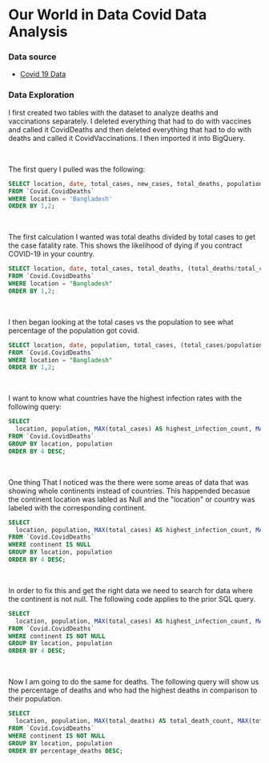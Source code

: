 # Our World in Data Covid Data Analysis

### Data source

- [Covid 19 Data](https://ourworldindata.org/covid-deaths)

### Data Exploration

I first created two tables with the dataset to analyze deaths and vaccinations separately. I deleted everything that had to do with vaccines and called it CovidDeaths and then deleted everything that had to do with deaths and called it CovidVaccinations. I then imported it into BigQuery.

<br>

The first query I pulled was the following:

```sql
SELECT location, date, total_cases, new_cases, total_deaths, population
FROM `Covid.CovidDeaths`
WHERE location = 'Bangladesh' 
ORDER BY 1,2;
```

<br>

The first calculation I wanted was total deaths divided by total cases to get the case fatality rate. This shows the likelihood of dying if you contract COVID-19 in your country.

```sql
SELECT location, date, total_cases, total_deaths, (total_deaths/total_cases)*100 AS case_fatality_rate
FROM `Covid.CovidDeaths` 
WHERE location = "Bangladesh"
ORDER BY 1,2;
```

<br>

I then began looking at the total cases vs the population to see what percentage of the population got covid.

```sql
SELECT location, date, population, total_cases, (total_cases/population)*100 AS perecentage_infected
FROM `Covid.CovidDeaths` 
WHERE location = "Bangladesh"
ORDER BY 1,2;
```
<br>

I want to know what countries have the highest infection rates with the following query:

```sql
SELECT
  location, population, MAX(total_cases) AS highest_infection_count, MAX((total_cases/population))*100 AS percentage_infected
FROM `Covid.CovidDeaths` 
GROUP BY location, population
ORDER BY 4 DESC;
```

<br>

One thing That I noticed was the there were some areas of data that was showing whole continents instead of countries. This happended becasue the continent location was labled as Null and the "location" or country was labeled with the corresponding continent.

```sql
SELECT
  location, population, MAX(total_cases) AS highest_infection_count, MAX((total_cases / population) * 100) AS percentage_infected
FROM `Covid.CovidDeaths`
WHERE continent IS NULL
GROUP BY location, population
ORDER BY 4 DESC;
```
<br>

In order to fix this and get the right data we need to search for data where the continent is not null. The following code applies to the prior SQL query.

```sql
SELECT
  location, population, MAX(total_cases) AS highest_infection_count, MAX((total_cases / population) * 100) AS percentage_infected
FROM `Covid.CovidDeaths`
WHERE continent IS NOT NULL
GROUP BY location, population
ORDER BY 4 DESC;
```

<br>

Now I am going to do the same for deaths. The following query will show us the percentage of deaths and who had the highest deaths in comparison to their population.

```sql
SELECT
  location, population, MAX(total_deaths) AS total_death_count, MAX(total_deaths)/population*100 AS percentage_deaths
FROM `Covid.CovidDeaths`
WHERE continent IS NOT NULL
GROUP BY location, population
ORDER BY percentage_deaths DESC;
```
